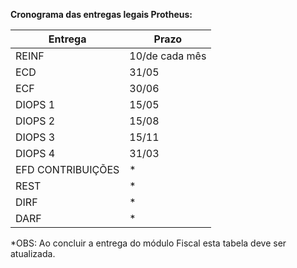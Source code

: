 **Cronograma das entregas legais Protheus:**


| Entrega| Prazo  |
| ------ | ------ |
| REINF| 10/de cada mês|
| ECD  | 31/05|
| ECF  | 30/06|
| DIOPS 1| 15/05|
| DIOPS 2| 15/08|
| DIOPS 3| 15/11|
| DIOPS 4| 31/03|
| EFD CONTRIBUIÇÕES| *|
| REST| *|
| DIRF| *|
| DARF| *|

*OBS: Ao concluir a entrega do módulo Fiscal esta tabela deve ser atualizada.
